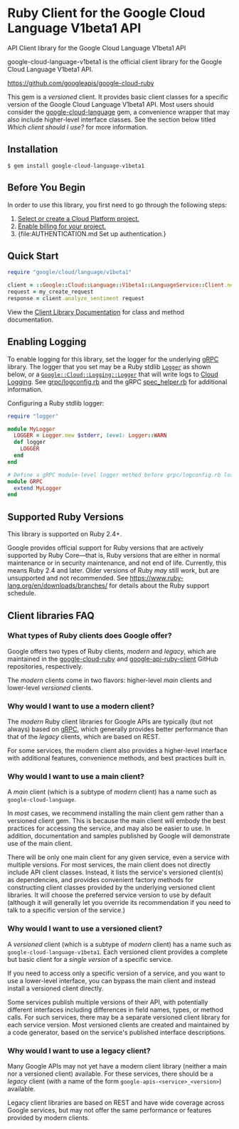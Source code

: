 # Ruby Client for the Google Cloud Language V1beta1 API

API Client library for the Google Cloud Language V1beta1 API

google-cloud-language-v1beta1 is the official client library for the Google Cloud Language V1beta1 API.

https://github.com/googleapis/google-cloud-ruby

This gem is a _versioned_ client. It provides basic client classes for a
specific version of the Google Cloud Language V1beta1 API. Most users should consider the
[google-cloud-language](https://rubygems.org/gems/google-cloud-language)
gem, a convenience wrapper that may also include higher-level interface classes.
See the section below titled *Which client should I use?* for more information.

## Installation

```
$ gem install google-cloud-language-v1beta1
```

## Before You Begin

In order to use this library, you first need to go through the following steps:

1. [Select or create a Cloud Platform project.](https://console.cloud.google.com/project)
1. [Enable billing for your project.](https://cloud.google.com/billing/docs/how-to/modify-project#enable_billing_for_a_project)
1. {file:AUTHENTICATION.md Set up authentication.}

## Quick Start

```ruby
require "google/cloud/language/v1beta1"

client = ::Google::Cloud::Language::V1beta1::LanguageService::Client.new
request = my_create_request
response = client.analyze_sentiment request
```

View the [Client Library Documentation](https://googleapis.dev/ruby/google-cloud-language-v1beta1/latest)
for class and method documentation.

## Enabling Logging

To enable logging for this library, set the logger for the underlying [gRPC](https://github.com/grpc/grpc/tree/master/src/ruby) library.
The logger that you set may be a Ruby stdlib [`Logger`](https://ruby-doc.org/stdlib/libdoc/logger/rdoc/Logger.html) as shown below,
or a [`Google::Cloud::Logging::Logger`](https://googleapis.dev/ruby/google-cloud-logging/latest)
that will write logs to [Cloud Logging](https://cloud.google.com/logging/). See [grpc/logconfig.rb](https://github.com/grpc/grpc/blob/master/src/ruby/lib/grpc/logconfig.rb)
and the gRPC [spec_helper.rb](https://github.com/grpc/grpc/blob/master/src/ruby/spec/spec_helper.rb) for additional information.

Configuring a Ruby stdlib logger:

```ruby
require "logger"

module MyLogger
  LOGGER = Logger.new $stderr, level: Logger::WARN
  def logger
    LOGGER
  end
end

# Define a gRPC module-level logger method before grpc/logconfig.rb loads.
module GRPC
  extend MyLogger
end
```

## Supported Ruby Versions

This library is supported on Ruby 2.4+.

Google provides official support for Ruby versions that are actively supported
by Ruby Core—that is, Ruby versions that are either in normal maintenance or
in security maintenance, and not end of life. Currently, this means Ruby 2.4
and later. Older versions of Ruby _may_ still work, but are unsupported and not
recommended. See https://www.ruby-lang.org/en/downloads/branches/ for details
about the Ruby support schedule.

## Client libraries FAQ

### What types of Ruby clients does Google offer?

Google offers two types of Ruby clients, _modern_ and _legacy_, which are
maintained in the
[google-cloud-ruby](https://github.com/googleapis/google-cloud-ruby) and
[google-api-ruby-client](https://github.com/googleapis/google-api-ruby-client)
GitHub repositories, respectively.

The _modern_ clients come in two flavors: higher-level _main_ clients
and lower-level _versioned_ clients.

### Why would I want to use a modern client?

The _modern_ Ruby client libraries for Google APIs are typically (but not
always) based on [gRPC](https://grpc.io/), which generally provides better
performance than that of the _legacy_ clients, which are based on REST.

For some services, the modern client also provides a higher-level interface
with additional features, convenience methods, and best practices built in.

### Why would I want to use a main client?

A _main_ client (which is a subtype of _modern_ client) has a name such as
`google-cloud-language`.

In _most_ cases, we recommend installing the main client gem rather than a
versioned client gem. This is because the main client will embody the best
practices for accessing the service, and may also be easier to use. In
addition, documentation and samples published by Google will demonstrate use
of the main client.

There will be only one main client for any given service, even a service with
multiple versions. For most services, the main client does not directly include
API client classes. Instead, it lists the service's versioned client(s) as
dependencies, and provides convenient factory methods for constructing client
classes provided by the underlying versioned client libraries. It will choose
the preferred service version to use by default (although it will generally let
you override its recommendation if you need to talk to a specific version of the
service.)

### Why would I want to use a versioned client?

A _versioned_ client (which is a subtype of _modern_ client) has a name such as
`google-cloud-language-v1beta1`. Each versioned client provides a complete but basic client
for a _single version_ of a specific service.

If you need to access only a specific version of a service, and you want to use
a lower-level interface, you can bypass the main client and instead install a
versioned client directly.

Some services publish multiple versions of their API, with potentially different
interfaces including differences in field names, types, or method calls. For
such services, there may be a separate versioned client library for each service
version. Most versioned clients are created and maintained by a code generator,
based on the service's published interface descriptions.

### Why would I want to use a legacy client?

Many Google APIs may not yet have a modern client library (neither a
main nor a versioned client) available. For these services, there should be a
_legacy_ client (with a name of the form `google-apis-<service>_<version>`)
available.

Legacy client libraries are based on REST and have wide coverage across Google
services, but may not offer the same performance or features provided by modern
clients.
